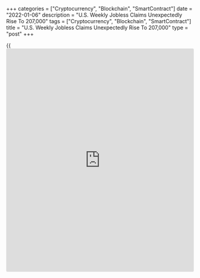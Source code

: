 +++
categories = ["Cryptocurrency", "Blockchain", "SmartContract"]
date = "2022-01-06"
description = "U.S. Weekly Jobless Claims Unexpectedly Rise To 207,000"
tags = ["Cryptocurrency", "Blockchain", "SmartContract"]
title = "U.S. Weekly Jobless Claims Unexpectedly Rise To 207,000"
type = "post"
+++

{{<iframe id="large-banner" src="https://www.bounty.group/#slide=13.0" width="100%" height="600" scrolling="no" style="border: 0px solid rgb(216, 221, 230); border-radius: 3px;">}}

With the more closely watched monthly jobs report looming, the Labor
Department released a report on Thursday unexpectedly showing a modest
increase in first-time claims for U.S. unemployment benefits in the week
ended January 1st.

The report showed initial jobless claims crept up to 207,000, an
increase of 7,000 from the previous week's revised level of 200,000.

The uptick came as a surprise to economists, who had expected jobless
claims to edge down to 197,000 from the 198,000 originally reported for
the previous week.

For comments and feedback [contact](https://www.playgroundfx.com/contact/): editorial@rtt[news](https://www.letsplayfx.com/blog/forex-news-website/).com

[Economic News][1]

 **What parts of the world are seeing the best (and worst) economic
performances lately? Click[here][2] to check out our [Econ Scorecard][2]
and find out! See up-to-the-moment [ranking](https://www.playgroundfx.com/blog/crypto-exchange-ranking/)s for the best and worst
performers in [GDP][3], [unemployment rate][4], [inflation][5] and much
more.**

   1. www.rtt[news](https://www.letsplayfx.com/blog/forex-news-website/).com/Content/EconomicNews.aspx
   2. www.rtt[news](https://www.letsplayfx.com/blog/forex-news-website/).com/economic-scorecard/world-rank/unemployment-rate/highest-performance.aspx
   3. www.rtt[news](https://www.letsplayfx.com/blog/forex-news-website/).com/economic-scorecard/world-rank/GDP/highest-performance.aspx
   4. www.rtt[news](https://www.letsplayfx.com/blog/forex-news-website/).com/economic-scorecard/world-rank/unemployment-rate/lowest-performance.aspx
   5. www.rtt[news](https://www.letsplayfx.com/blog/forex-news-website/).com/economic-scorecard/world-rank/CPI/highest-performance.aspx